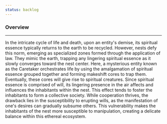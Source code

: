```yaml
---
status: backlog
---
```

### Overview  
---  
In the intricate cycle of life and death, upon an entity's demise, its spiritual essence typically returns to the earth to be recycled. However, nests defy this norm, emerging as specialized zones formed through the application of law. They mimic the earth, trapping any lingering spiritual essence as it slowly converges toward the nest center. Here, a mysterious entity known as the Caretaker orchestrates life by using the amalgamation of spiritual essence grouped together and forming makeshift cores to trap them. Eventually, these cores will give rise to spiritual creatures. Since spiritual essence is comprised of will, its lingering presence in the air affects and influences the inhabitants within the nest. This effect tends to foster the inhabitants to form a collective society. While cooperation thrives, the drawback lies in the susceptibility to erupting wills, as the manifestation of one's desires can gradually subsume others. This vulnerability makes the inhabitants of the nest more susceptible to manipulation, creating a delicate balance within this ethereal ecosystem.